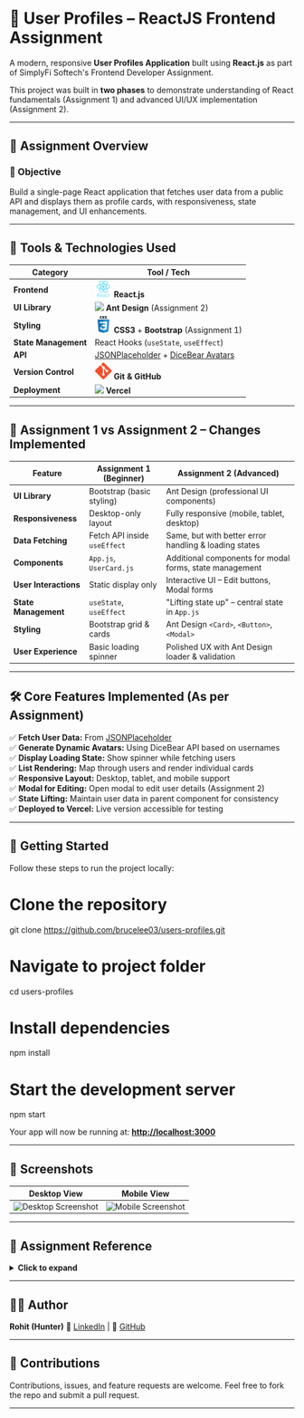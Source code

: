 # 👥 User Profiles – ReactJS Frontend Assignment

A modern, responsive **User Profiles Application** built using **React.js** as part of SimplyFi Softech's Frontend Developer Assignment.

This project was built in **two phases** to demonstrate understanding of React fundamentals (Assignment 1) and advanced UI/UX implementation (Assignment 2).

---

## 📌 Assignment Overview

### 🎯 Objective
Build a single-page React application that fetches user data from a public API and displays them as profile cards, with responsiveness, state management, and UI enhancements.

---

## 🧰 Tools & Technologies Used

| **Category**         | **Tool / Tech** |
|---------------------|----------------|
| **Frontend**        | <img src="https://raw.githubusercontent.com/devicons/devicon/master/icons/react/react-original-wordmark.svg" width="30" /> **React.js** |
| **UI Library**      | <img src="https://avatars.githubusercontent.com/u/12101536?s=200&v=4" width="30" /> **Ant Design** (Assignment 2) |
| **Styling**         | <img src="https://raw.githubusercontent.com/devicons/devicon/master/icons/css3/css3-original-wordmark.svg" width="30" /> **CSS3** + **Bootstrap** (Assignment 1) |
| **State Management**| React Hooks (`useState`, `useEffect`) |
| **API**             | [JSONPlaceholder](https://jsonplaceholder.typicode.com/users) + [DiceBear Avatars](https://avatars.dicebear.com) |
| **Version Control** | <img src="https://raw.githubusercontent.com/devicons/devicon/master/icons/git/git-original.svg" width="30" /> **Git & GitHub** |
| **Deployment**      | <img src="https://vercel.com/vc-ap-vercel-marketing/_next/static/media/vercel-logotype-dark.9f447f76.svg" width="30" /> **Vercel** |

---

## 🔄 Assignment 1 vs Assignment 2 – Changes Implemented

| **Feature**              | **Assignment 1 (Beginner)** | **Assignment 2 (Advanced)** |
|-------------------------|----------------------------|-----------------------------|
| **UI Library**          | Bootstrap (basic styling)  | Ant Design (professional UI components) |
| **Responsiveness**      | Desktop-only layout        | Fully responsive (mobile, tablet, desktop) |
| **Data Fetching**       | Fetch API inside `useEffect` | Same, but with better error handling & loading states |
| **Components**          | `App.js`, `UserCard.js`    | Additional components for modal forms, state management |
| **User Interactions**   | Static display only        | Interactive UI – Edit buttons, Modal forms |
| **State Management**    | `useState`, `useEffect`    | "Lifting state up" – central state in `App.js` |
| **Styling**             | Bootstrap grid & cards     | Ant Design `<Card>`, `<Button>`, `<Modal>` |
| **User Experience**     | Basic loading spinner      | Polished UX with Ant Design loader & validation |

---

## 🛠️ Core Features Implemented (As per Assignment)

✅ **Fetch User Data:** From [JSONPlaceholder](https://jsonplaceholder.typicode.com/users)  
✅ **Generate Dynamic Avatars:** Using DiceBear API based on usernames  
✅ **Display Loading State:** Show spinner while fetching users  
✅ **List Rendering:** Map through users and render individual cards  
✅ **Responsive Layout:** Desktop, tablet, and mobile support  
✅ **Modal for Editing:** Open modal to edit user details (Assignment 2)  
✅ **State Lifting:** Maintain user data in parent component for consistency  
✅ **Deployed to Vercel:** Live version accessible for testing  

---

## 🚀 Getting Started

Follow these steps to run the project locally:

# Clone the repository
git clone https://github.com/brucelee03/users-profiles.git

# Navigate to project folder
cd users-profiles

# Install dependencies
npm install

# Start the development server
npm start


Your app will now be running at: **[http://localhost:3000](http://localhost:3000)**

---

## 📸 Screenshots

| **Desktop View**                                 | **Mobile View**                                |
| ------------------------------------------------ | ---------------------------------------------- |
| ![Desktop Screenshot](https://res.cloudinary.com/ddneepysv/image/upload/v1758272618/DesktopVersion_screenshot_iuaawa.png) | ![Mobile Screenshot](https://res.cloudinary.com/ddneepysv/image/upload/v1758272618/MobileVersion_screenshot_gtwhu3.png) |

---

## 📄 Assignment Reference

<details>
<summary><strong>Click to expand</strong></summary>

### A. Assignment 1 (Beginner)

* **Create React App** using `create-react-app`
* **Fetch API data** using `fetch()` in `useEffect`
* **Store data** in state using `useState`
* **Display users** with `.map()`
* **Show loading spinner** until data is fetched
* **Style with Bootstrap** to match the provided desktop demo

### B. Assignment 2 (Advanced)

* **Install & use Ant Design**
* **Create responsive layout** using Ant Design's grid system
* **Replace Bootstrap cards** with Ant Design `<Card>` components
* **Add interactive elements** (Edit, Delete buttons)
* **Open modal** with `<Modal>` & `<Form>` components to edit user data
* **Lift state up** to manage all users centrally in `App.js`
* **Deploy live** on Vercel and submit both GitHub repo & live link

</details>

---

## 👨‍💻 Author

**Rohit (Hunter)**
🔗 [LinkedIn](https://www.linkedin.com/in/rohit25603/) | 🔗 [GitHub](https://github.com/brucelee03)

---

## 🤝 Contributions

Contributions, issues, and feature requests are welcome.
Feel free to fork the repo and submit a pull request.

---
